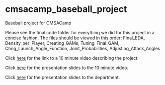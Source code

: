 # cmsacamp_baseball_project
Baseball project for CMSACamp

Please see the final code folder for everything we did for this project in a concise fashion. The files should be viewed in this order: Final_EDA, Density_per_Player, Creating_GAMs, Tuning_Final_GAM, Chng_Launch_Angle_Function, Joint_Probabilities, Adjusting_Attack_Angles

Click [here](http://www.stat.cmu.edu/cmsac/summer2021/) for the link to a 10 minute video describing the project.

Click [here](https://sarahsult.github.io/cmsacamp_baseball_project/Final%20Short%20Presentation/Shortened_Presentation.html) for the presentation slides to the 10 minute video.

Click [here](https://sarahsult.github.io/cmsacamp_baseball_project/Final%20Presentations/Full_Presentation.html) for the presentation slides to the department.
